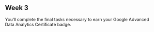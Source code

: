 ## Week 3

You’ll complete the final tasks necessary to earn your Google Advanced Data Analytics Certificate badge.

